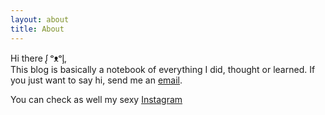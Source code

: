 ```yaml
---
layout: about
title: About
---
```


Hi there ᶘ ᵒᴥᵒᶅ,  
This blog is basically a notebook of everything I did, thought or learned. If you just want to say hi, send me an [email](mailto:daleonpz@gmail.com).

You can check as well my sexy [Instagram](https://www.instagram.com/daleonpzinst)


<!--
In case you are interested in parkour check this other [site](https://myparkourjournal.com).
--> 


